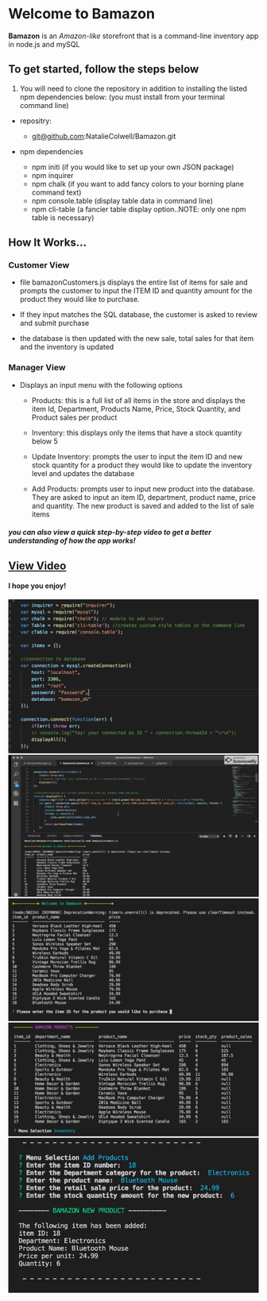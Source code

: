 # Welcome to Bamazon


__Bamazon__ is an *Amazon-like* storefront that is a command-line inventory app in node.js and mySQL 


## To get started, follow the steps below

1. You will need to clone the repository in addition to installing the listed npm dependencies below:
(you must install from your terminal command line)

* repositry:
    * git@github.com:NatalieColwell/Bamazon.git

* npm dependencies  
    * npm initi 
    (if you would like to set up your own JSON package)
    * npm inquirer
    * npm chalk 
    (if you want to add fancy colors to your borning plane command text)
    * npm console.table (display table data in command line)
    * npm cli-table (a fancier table display option..NOTE: only one npm table is necessary)

## How It Works...

### Customer View

* file bamazonCustomers.js displays the entire list of items for sale and prompts the customer to input the ITEM ID and quantity amount for the product they would like to purchase.

* If they input matches the SQL database, the customer is asked to review and submit purchase

* the database is then updated with the new sale, total sales for that item and the inventory is updated

### Manager View

* Displays an input menu with the following options
    * Products: 
    this is a full list of all items in the store and displays the item Id, Department, Products Name, Price, Stock Quantity, and Product sales per product

    * Inventory: 
    this displays only the items that have a stock quantity below 5

    * Update Inventory:
    prompts the user to input the item ID and new stock quantity for a product they would like to update the inventory level and updates the database

    * Add Products:
    prompts user to input new product into the database. They are asked to input an item ID, department, product name, price and quantity. The new product is saved and added to the list of sale items


##### you can also view a quick step-by-step video to get a better understanding of how the app works!

## [View Video](https://youtu.be/xy4mban1mRM)

 #### I hope you enjoy!

![ScreenShots](/images/0modules_createConnection.png)
![ScreenShots](/images/1customerView_commandTable.png)
![ScreenShots](/images/2customerView.productList.png)
![ScreenShots](/images/3managerView_commandTable_productDetails.png)
![ScreenShots](/images/4managerView_addNewProduct_commandLine.png)


   